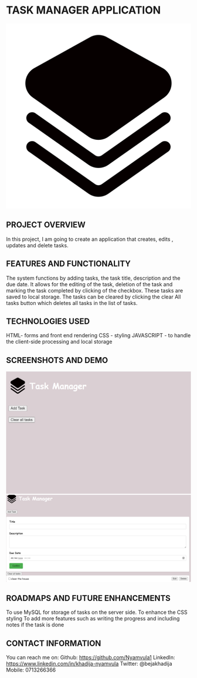 # TASK MANAGER APPLICATION #
![link](IMAGES/task%20manager%20logo.png)

## PROJECT OVERVIEW ##
 In this project, I am going to create an application that creates, edits , updates and delete tasks.

## FEATURES AND FUNCTIONALITY ##
The system functions by adding tasks,
the task title, description and the due date. It allows for the editing of the task, deletion of the task and marking the task completed by clicking of the checkbox.
These tasks are saved to local storage.
The tasks can be cleared by clicking the clear All tasks button which deletes all tasks in the list of tasks.

## TECHNOLOGIES USED ##
 HTML- forms and front end rendering
 CSS - styling
 JAVASCRIPT - to handle the client-side processing and local storage

## SCREENSHOTS AND DEMO ##
![link](IMAGES/taskmanager%20front%20page.PNG)
![link](IMAGES/saved%20tasks.PNG)

## ROADMAPS AND FUTURE ENHANCEMENTS
 To use MySQL for storage of tasks on the server side.
 To enhance the CSS styling
 To add more features such as writing the progress and including notes if the task is done

## CONTACT INFORMATION ##
 You can reach me on:
     Github: https://github.com/Nyamvula1
     LinkedIn: https://www.linkedin.com/in/khadija-nyamvula
     Twitter: @bejakhadija
     Mobile: 0713266366
